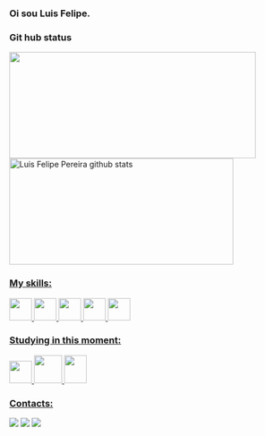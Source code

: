### Oi sou Luis Felipe.

### Git hub status

<div aling="center">
<a href="https://github.com/lyuisilumi">
<img width="440px" height="190px" src="https://github-readme-stats.vercel.app/api/top-langs/?username=lyuisilumi&title_color=d11507&layout=compact&hide_border=true&theme=dark">
<img width="400px" height="190px" src="https://github-readme-stats.vercel.app/api?username=lyuisilumi&show_icons=true&count_private=true&title_color=d11507&hide_border=true&icon_color=d11507&theme=dark" alt="Luis Felipe Pereira github stats" /> 
  
### My skills:
<div>
  <img src="https://cdn.jsdelivr.net/gh/devicons/devicon/icons/c/c-original.svg" width="40" height="40"/>
  <img src="https://cdn.jsdelivr.net/gh/devicons/devicon/icons/html5/html5-original.svg" width="40" height="40"/>
  <img src="https://cdn.jsdelivr.net/gh/devicons/devicon/icons/css3/css3-original.svg" width="40" height="40"/>
  <img src="https://cdn.jsdelivr.net/gh/devicons/devicon/icons/javascript/javascript-original.svg" width="40" height="40"/>        
  <img src="https://cdn.jsdelivr.net/gh/devicons/devicon/icons/pycharm/pycharm-original.svg" width="40" height="40"/>
</div>

### Studying in this moment:
<div>
  <img src="https://cdn.jsdelivr.net/gh/devicons/devicon/icons/react/react-original.svg" width="40" height="40"/>
  <img src="https://cdn.jsdelivr.net/gh/devicons/devicon/icons/java/java-original-wordmark.svg" width="50" height="50"/>
  <img src="https://cdn.jsdelivr.net/gh/devicons/devicon/icons/nodejs/nodejs-original-wordmark.svg" width="40" height="50" />
</div>
    
### Contacts:

<div>
<a href="https://instagram.com/lyuis_ilumi" target="_blank"><img src="https://img.shields.io/badge/-Instagram-%23E4405F?style=for-the-badge&logo=instagram&logoColor=white" target="_blank"></a>
<a href = "mailto:luisfelipepereira2004@gmail.com"><img src="https://img.shields.io/badge/Gmail-D14836?style=for-the-badge&logo=gmail&logoColor=white" target="_blank"></a>
<a href="https://www.linkedin.com/in/luis-felipe-pereira-397585237" target="_blank"><img src="https://img.shields.io/badge/-LinkedIn-%230077B5?style=for-the-badge&logo=linkedin&logoColor=white" target="_blank"></a>   
</div>
